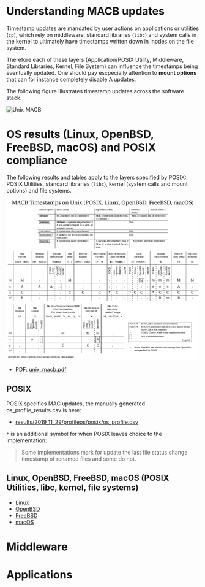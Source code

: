 # Understanding MACB updates

Timestamp updates are mandated by user actions on applications or utilities (`cp`), which rely on middleware, standard libraries (`libc`) and system calls in the kernel to ultimately have timestamps written down in inodes on the file system.

Therefore each of these layers (Application/POSIX Utility, Middleware, Standard Libraries, Kernel, File System) can influence the timestamps being eventually updated.
One should pay escpecially attention to **mount options** that can for instance completely disable A updates.

The following figure illustrates timestamp updates across the software stack.

![Unix MACB](https://raw.githubusercontent.com/yaps8/yaps8.github.io/master/os_timestamps/2022-03-03/software_stack.png)


# OS results (Linux, OpenBSD, FreeBSD, macOS) and POSIX compliance

The following results and tables apply to the layers specified by POSIX: POSIX Utilities, standard libraries (`libc`), kernel (system calls and mount options) and file systems.

![Unix MACB](https://raw.githubusercontent.com/yaps8/yaps8.github.io/master/os_timestamps/2022-03-03/unix_macb.png)

- PDF: [unix_macb.pdf](https://github.com/QuoSecGmbH/os_timestamps/releases/download/2022-03-03/unix_macb.pdf)

## POSIX
POSIX specifies MAC updates, the manually generated os_profile_results.csv is here:
- [results/2019_11_29/profileos/posix/os_profile.csv](results/2019_11_29/profileos/posix/os_profile.csv)

`*` is an additional symbol for when POSIX leaves choice to the implementation:
> Some implementations mark for update the last file status change timestamp of renamed files and some do not.

## Linux, OpenBSD, FreeBSD, macOS (POSIX Utilities, libc, kernel, file systems)

- [Linux](/os_results/linux.md)
- [OpenBSD](/os_results/openbsd.md)
- [FreeBSD](/os_results/freebsd.md)
- [macOS](/os_results/openbsd.md)

# Middleware

# Applications

